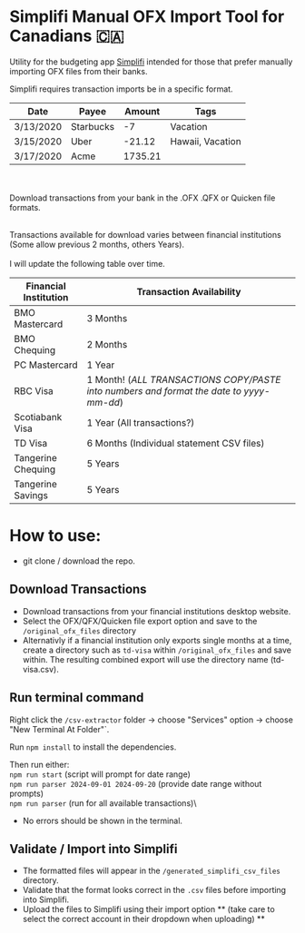 # Simplifi Manual OFX Import Tool for Canadians 🇨🇦



Utility for the budgeting app [Simplifi](https://www.quicken.com/products/simplifi/) intended for those that prefer manually importing OFX files from their banks.


Simplifi requires transaction imports be in a specific format.

|Date     |Payee    |Amount |Tags            |
|---------|---------|-------|----------------|
|3/13/2020|Starbucks|-7     |Vacation        |
|3/15/2020|Uber     |-21.12 |Hawaii, Vacation|
|3/17/2020|Acme     |1735.21|                |

<br><br>
Download transactions from your bank in the .OFX .QFX or Quicken file formats. 
<br><br>

Transactions available for download varies between financial institutions (Some allow previous 2 months, others Years). 
<br><br>
I will update the following table over time.

|Financial Institution|Transaction Availability    |
|---------------------|----------------------------|
|BMO Mastercard       |3 Months                    |
|BMO Chequing         |2 Months                    |
|PC Mastercard        |1 Year                      |
|RBC Visa             |1 Month! (*ALL TRANSACTIONS COPY/PASTE into numbers and format the date to yyyy-mm-dd*)|
|Scotiabank Visa      |1 Year (All transactions?)  |
|TD Visa              |6 Months (Individual statement CSV files)|
|Tangerine Chequing   |5 Years                     |
|Tangerine Savings    |5 Years                     |


# How to use:
- git clone / download the repo.

## Download Transactions

- Download transactions from your financial institutions desktop website.
- Select the OFX/QFX/Quicken file export option and save to the `/original_ofx_files` directory
- Alternativly if a financial institution only exports single months at a time, create a directory such as `td-visa` within `/original_ofx_files` and save within. The resulting combined export will use the directory name (td-visa.csv).

## Run terminal command

Right click the `/csv-extractor` folder -> choose "Services" option -> choose "New Terminal At Folder"`.

Run `npm install` to install the dependencies.

Then run either:\
`npm run start` (script will prompt for date range)\
`npm run parser 2024-09-01 2024-09-20` (provide date range without prompts)\
`npm run parser` (run for all available transactions)\

- No errors should be shown in the terminal.

## Validate / Import into Simplifi

- The formatted files will appear in the `/generated_simplifi_csv_files` directory.
- Validate that the format looks correct in the `.csv` files before importing into Simplifi.
- Upload the files to Simplifi using their import option ** (take care to select the correct account in their dropdown when uploading) **
